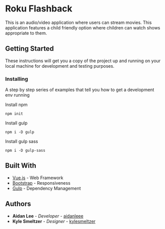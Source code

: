 # Roku Flashback 

This is an audio/video application where users can stream movies. This application features a child friendly option where children can watch shows appropriate to them.

## Getting Started

These instructions will get you a copy of the project up and running on your local machine for development and testing purposes.

### Installing

A step by step series of examples that tell you how to get a development env running

Install npm

```
npm init
```

Install gulp

```
npm i -D gulp
```

Install gulp sass
```
npm i -D gulp-sass
```

## Built With
* [Vue.js](https://vuejs.org) - Web Framework
* [Bootstrap](https://getbootstrap.com) - Responsiveness
* [Gulp](https://gulpjs.com) - Dependency Management


## Authors

* **Aidan Lee** - *Developer* - [aidanleee](https://github.com/aidanleee)
* **Kyle Smeltzer** - *Designer* - [kylesmeltzer](https://github.com/kylesmeltzer)
